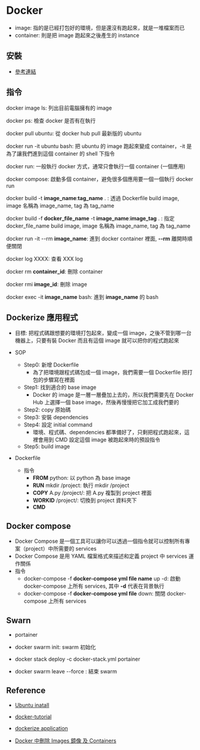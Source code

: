 # Docker

- image: 指的是已經打包好的環境，但是還沒有跑起來，就是一堆檔案而已
- container: 則是把 image 跑起來之後產生的 instance

## 安裝

- [參考連結](https://github.com/machineCYC/EnvironmentSetting/blob/master/Docker/INSTALL.md)

## 指令

docker image ls: 列出目前電腦擁有的 image

docker ps: 檢查 docker 是否有在執行

docker pull ubuntu: 從 docker hub pull 最新版的 ubuntu

docker run -it ubuntu bash: 把 ubuntu 的 image 跑起來變成 container，-it 是為了讓我們進到這個 container 的 shell 下指令

docker run: 一般執行 docker 方式，通常只會執行一個 container (一個應用)

docker compose: 啟動多個 container，避免很多個應用要一個一個執行 docker run

docker build -t **image_name**:**tag_name** . : 透過 Dockerfile build image, image 名稱為 image_name, tag 為 tag_name

docker build -f **docker_file_name** -t **image_name**:**image_tag** . : 指定 docker_file_name build image, image 名稱為 image_name, tag 為 tag_name

docker run -it --rm **image_name**: 進到 docker container 裡面, **--rm** 離開時順便關閉

docker log XXXX: 查看 XXX log

docker rm **container_id**: 刪除 container

docker rmi **image_id**: 刪除 image

docker exec -it **image_name** bash: 進到 **image_name** 的 bash

## Dockerize 應用程式

- 目標: 把程式碼跟想要的環境打包起來，變成一個 image，之後不管到哪一台機器上，只要有裝 Docker 而且有這個 image 就可以把你的程式跑起來

- SOP
    - Step0: 新增 Dockerfile
        - 為了把環境跟程式碼包成一個 image，我們需要一個 Dockerfile 把打包的步驟寫在裡面
    - Step1: 找到適合的 base image
        - Docker 的 image 是一層一層疊加上去的，所以我們需要先在 Docker Hub 上選擇一個 base image，然後再慢慢把它加工成我們要的
    - Step2: copy 原始碼
    - Step3: 安裝 dependencies
    - Step4: 設定 initial command
        - 環境、程式碼、dependencies 都準備好了，只剩把程式跑起來，這裡會用到 CMD 設定這個 image 被跑起來時的預設指令
    - Step5: build image

- Dockerfile
    - 指令
        - **FROM** python: 以 python 為 base image
        - **RUN** mkdir /project: 執行 mkdir /project
        - **COPY** A.py /project/: 把 A.py 複製到 project 裡面
        - **WORKID** /project/: 切換到 project 資料夾下
        - **CMD**

## Docker compose

- Docker Compose 是一個工具可以讓你可以透過一個指令就可以控制所有專案（project）中所需要的 services
- Docker Compose 是用 YAML 檔案格式來描述和定義 project 中 services 運作關係
- 指令
    - docker-compose -f **docker-compose yml file name** up -d: 啟動 docker-compose 上所有 services, 其中 **-d** 代表在背景執行
	- docker-compose -f **docker-compose yml file** down: 關閉 docker-compose 上所有 services


## Swarn

- portainer

- docker swarm init: swarm 初始化

- docker stack deploy -c docker-stack.yml portainer

- docker swarm leave --force : 結束 swarm

## Reference

- [Ubuntu inatall](https://blog.gtwang.org/virtualization/docker-basic-tutorial/)

- [docker-tutorial](https://github.com/twtrubiks/docker-tutorial)

- [dockerize application](https://larrylu.blog/step-by-step-dockerize-your-app-ecd8940696f4)

- [Docker 中刪除 Images 鏡像 及 Containers](https://www.opencli.com/linux/docker-delete-images-containers)